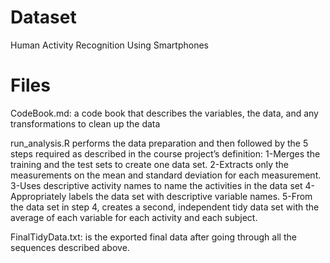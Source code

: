 # Dataset

Human Activity Recognition Using Smartphones

# Files

CodeBook.md: a code book that describes the variables, the data, and any transformations to clean up the data

run_analysis.R performs the data preparation and then followed by the 5 steps required as described in the course project’s definition:
   1-Merges the training and the test sets to create one data set.
   2-Extracts only the measurements on the mean and standard deviation for each measurement.
   3-Uses descriptive activity names to name the activities in the data set
   4-Appropriately labels the data set with descriptive variable names.
   5-From the data set in step 4, creates a second, independent tidy data set with the average of each variable for each activity and each subject.

FinalTidyData.txt: is the exported final data after going through all the sequences described above.
